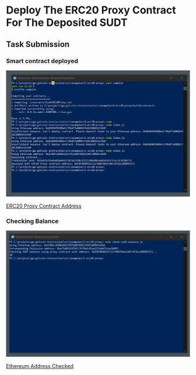# Deploy The ERC20 Proxy Contract For The Deposited SUDT

## Task Submission

### Smart contract deployed
![proxy-smart-contract-deployed](./assets/ouput-deploy-smart-contract.png)

[ERC20 Proxy Contract Address](./assets/address-erc20-proxy-contract.txt)

### Checking Balance
![checking-sudt-balance](./assets/checking-sudt-balance.png)

[Ethereum Address Checked](./assets/ethereum-address.txt)
